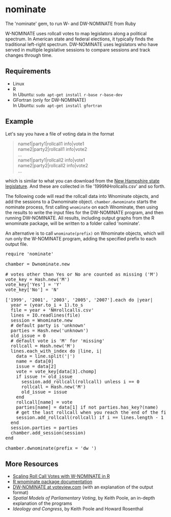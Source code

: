 nominate
========

The 'nominate' gem, to run W- and DW-NOMINATE from Ruby

W-NOMINATE uses rollcall votes to map legislators along a political spectrum. In American state and federal elections, it typically finds the traditional left-right spectrum. DW-NOMINATE uses legislators who have served in multiple legislative sessions to compare sessions and track changes through time.


Requirements
------------

* Linux
* R  
In Ubuntu: <code>sudo apt-get install r-base r-base-dev</code>
* GFortran (only for DW-NOMINATE)  
In Ubuntu: <code>sudo apt-get install gfortran</code>


Example
-------

Let's say you have a file of voting data in the format

> name1|party1|rollcall1 info|vote1  
> name2|party2|rollcall1 info|vote2  
> ...  
> name1|party1|rollcall2 info|vote1  
> name2|party2|rollcall2 info|vote2  
> ...

which is similar to what you can download from the
<a href="http://www.gencourt.state.nh.us/downloads/">New Hampshire state legislature</a>.
And these are collected in file '1999NHrollcalls.csv' and so forth.

The following code will read the rollcall data into Wnominate objects, and add the sessions to a Dwnominate object.
<code>chamber.dwnominate</code> starts the nominate process, first calling <code>wnominate</code> on each Wnominate, then using the results to write the input files for the DW-NOMINATE program, and then running DW-NOMINATE. All results,
including output graphs from the R wnominate package, will be written to a folder called 'nominate'.

An alternative is to call <code>wnominate(prefix)</code> on Wnominate objects, which will run only the W-NOMINATE program, adding the specified prefix to each output file.



<pre>
require 'nominate'

chamber = Dwnominate.new

# votes other than Yes or No are counted as missing ('M')
vote_key = Hash.new('M')
vote_key['Yes'] = 'Y'
vote_key['No'] = 'N'

['1999', '2001', '2003', '2005', '2007'].each do |year|
  year = (year.to_i + 1).to_s
  file = year + 'NHrollcalls.csv'
  lines = IO.readlines(file)
  session = Wnominate.new
  # default party is 'unknown'
  parties = Hash.new('unknown')
  old_issue = 0
  # default vote is 'M' for 'missing'
  rollcall = Hash.new('M')
  lines.each_with_index do |line, i|
    data = line.split('|')
    name = data[0]
    issue = data[2]
    vote = vote_key[data[3].chomp]
    if issue != old_issue
      session.add_rollcall(rollcall) unless i == 0
      rollcall = Hash.new('M')
      old_issue = issue
    end
    rollcall[name] = vote
    parties[name] = data[1] if not parties.has_key?(name)
    # get the last rollcall when you reach the end of the file
    session.add_rollcall(rollcall) if i == lines.length - 1
  end
  session.parties = parties
  chamber.add_session(session)
end

chamber.dwnominate(prefix = 'dw_')
</pre>


More Resources
--------------

* <a href="http://www.google.com/url?sa=t&rct=j&q=&esrc=s&source=web&cd=4&cad=rja&ved=0CEoQFjAD&url=http%3A%2F%2Fwww.jstatsoft.org%2Fv42%2Fi14%2Fpaper&ei=EEaVUt2uJMnMsQStm4KwDA&usg=AFQjCNHZsPQw1NuuNqjmdgrTocQpcNgW2g&sig2=wyMhSL38AaMsDxYpwKm4yA&bvm=bv.57155469,d.cWc">Scaling Roll Call Votes with W-NOMINATE in R</a>
* <a href="http://www.google.com/url?sa=t&rct=j&q=&esrc=s&source=web&cd=1&ved=0CCwQFjAA&url=http%3A%2F%2Fcran.r-project.org%2Fweb%2Fpackages%2Fwnominate%2Fwnominate.pdf&ei=EEaVUt2uJMnMsQStm4KwDA&usg=AFQjCNHmCcBCSbfZkZ8WQRlKsnVxOGSM9g&sig2=zRs0PR_OwBttMm4MBA6NDQ&bvm=bv.57155469,d.cWc&cad=rja">R wnominate package documentation</a>
* <a href="http://voteview.com/dwnominate.asp">DW-NOMINATE at voteview.com</a> (with an explanation of the output format)
* *Spatial Models of Parliamentary Voting*, by Keith Poole, an in-depth explanation of the programs
* *Ideology and Congress*, by Keith Poole and Howard Rosenthal
